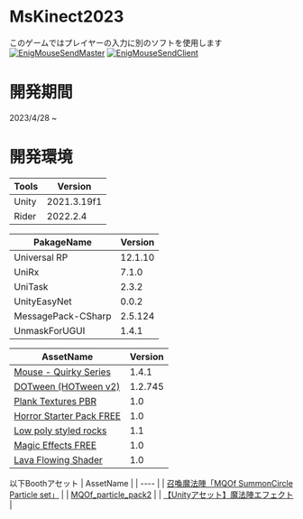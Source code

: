 # MsKinect2023
このゲームではプレイヤーの入力に別のソフトを使用します\
[![EnigMouseSendMaster](https://github-readme-stats.vercel.app/api/pin/?username=to3oi&repo=EnigMouseSendMaster)](https://github.com/to3oi/EnigMouseSendMaster)
[![EnigMouseSendClient](https://github-readme-stats.vercel.app/api/pin/?username=to3oi&repo=EnigMouseSendClient)](https://github.com/to3oi/EnigMouseSendClient)

# 開発期間
2023/4/28 ~
# 開発環境
|  Tools  |  Version  |
| ---- | ---- |
|  Unity  |  2021.3.19f1  |
|  Rider  |  2022.2.4  |

|  PakageName  |  Version  |
| ---- | ---- |
|  Universal RP  |  12.1.10   |
|  UniRx  |  7.1.0  |
|  UniTask  |  2.3.2  |
|  UnityEasyNet  |  0.0.2  |
|  MessagePack-CSharp  |  2.5.124  |
|  UnmaskForUGUI  |  1.4.1  |


|  AssetName  |  Version  |
| ---- | ---- |
|  [Mouse - Quirky Series](https://assetstore.unity.com/packages/3d/characters/animals/mammals/mouse-quirky-series-180848)  |  1.4.1  |
|  [DOTween (HOTween v2)](https://assetstore.unity.com/packages/tools/animation/dotween-hotween-v2-27676)  |  1.2.745  |
|  [Plank Textures PBR](https://assetstore.unity.com/packages/2d/textures-materials/wood/plank-textures-pbr-72318)  |  1.0  |
|  [Horror Starter Pack FREE](https://assetstore.unity.com/packages/3d/props/horror-starter-pack-free-178413)  |  1.0  |
|  [Low poly styled rocks](https://assetstore.unity.com/packages/3d/props/exterior/low-poly-styled-rocks-43486)  |  1.1  |
|  [Magic Effects FREE](https://assetstore.unity.com/packages/vfx/particles/spells/magic-effects-free-247933)  |  1.0  |
|  [Lava Flowing Shader](https://assetstore.unity.com/packages/vfx/shaders/lava-flowing-shader-33635)  |  1.0  |


以下Boothアセット
|  AssetName  |
| ---- |
|  [召喚魔法陣「MQOf SummonCircle Particle set」](https://mqofactory.booth.pm/items/4095231)  |
|  [MQOf_particle_pack2](https://mqofactory.booth.pm/items/4329197)  |
|  [【Unityアセット】魔法陣エフェクト](https://booth.pm/ja/items/2544734)  |

